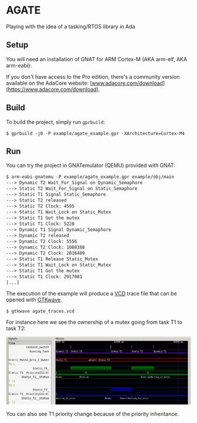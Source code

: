 # AGATE
Playing with the idea of a tasking/RTOS library in Ada

## Setup

You will need an installation of GNAT for ARM Cortex-M (AKA arm-elf, AKA
arm-eabi):

If you don't have access to the Pro edition, there's a community version
available on the AdaCore website:
[www.adacore.com/download](https://www.adacore.com/download).

## Build

To build the project, simply run `gprbuild`:
```
$ gprbuild -j0 -P example/agate_example.gpr -XArchitecture=Cortex-M4
```

## Run
You can try the project in GNATemulator (QEMU) provided with GNAT:
```
$ arm-eabi-gnatemu -P example/agate_example.gpr example/obj/main
---> Dynamic T2 Wait_For_Signal on Dynamic_Semaphore
---> Static T2 Wait_For_Signal on Static_Semaphore
---> Static T1 Signal Static_Semaphore
---> Static T2 released
---> Static T2 Clock: 4595
---> Static T1 Wait_Lock on Static_Mutex
---> Static T1 Got the mutex
---> Static T1 Clock: 5228
---> Dynamic T1 Signal Dynamic_Semaphore
---> Dynamic T2 released
---> Dynamic T2 Clock: 5556
---> Dynamic T2 Clock: 1008388
---> Dynamic T2 Clock: 2016409
---> Static T1 Release Static_Mutex
---> Static T1 Wait_Lock on Static_Mutex
---> Static T1 Got the mutex
---> Static T1 Clock: 2017081
[...]
```

The execution of the example will produce a
[VCD](https://en.wikipedia.org/wiki/Value_change_dump) trace file that can be
opened with [GTKwave](http://gtkwave.sourceforge.net/).

```
$ gtkwave agate_traces.vcd
```

For instance here we see the ownership of a mutex going from task T1 to task
T2:

![GTKwave](gtkwave_example.png)

You can also see T1 priority change because of the priority inheritance.
